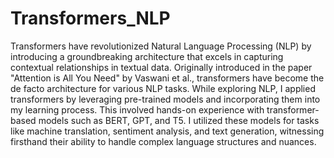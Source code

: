 # Transformers_NLP

Transformers have revolutionized Natural Language Processing (NLP) by introducing a groundbreaking architecture that excels in capturing contextual relationships in textual data. Originally introduced in the paper "Attention is All You Need" by Vaswani et al., transformers have become the de facto architecture for various NLP tasks. While exploring NLP, I applied transformers by leveraging pre-trained models and incorporating them into my learning process. This involved hands-on experience with transformer-based models such as BERT, GPT, and T5. I utilized these models for tasks like machine translation, sentiment analysis, and text generation, witnessing firsthand their ability to handle complex language structures and nuances. 



